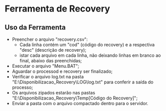# Ferramenta de Recovery

## Uso da Ferramenta

* Preencher o arquivo "recovery.csv":
  * Cada linha contém um "cod" (código do recovery) e a respectiva "desc" (descrição de recovery); 
  * istar cada arquivo em cada linha, não deixando linhas em branco ao final, abaixo das preenchidas;
* Executar o arquivo "Menu.BAT";
* Aguardar o processod e recovery ser finalizado;
* Verificar o arquivo log.txt na pasta "E:\Disponibilizacao_Recovery\LOG\log.txt" para conferir a saída do processo;
* Os arquivos zipados estarão nas pastas "E:\Disponibilizacao_Recovery\Temp\[Código do Recovery]";
* Enviar a pasta com o arquivo compactado dentro para o servidor.
